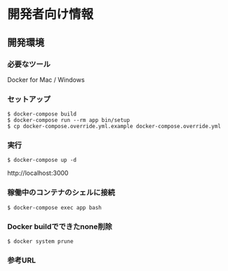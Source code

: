 # 開発者向け情報

## 開発環境

### 必要なツール

Docker for Mac / Windows

### セットアップ

```
$ docker-compose build
$ docker-compose run --rm app bin/setup
$ cp docker-compose.override.yml.example docker-compose.override.yml
```

### 実行

```
$ docker-compose up -d
```

http://localhost:3000

### 稼働中のコンテナのシェルに接続

```
$ docker-compose exec app bash
```

### Docker buildでできたnone削除

```
$ docker system prune
```

### 参考URL
